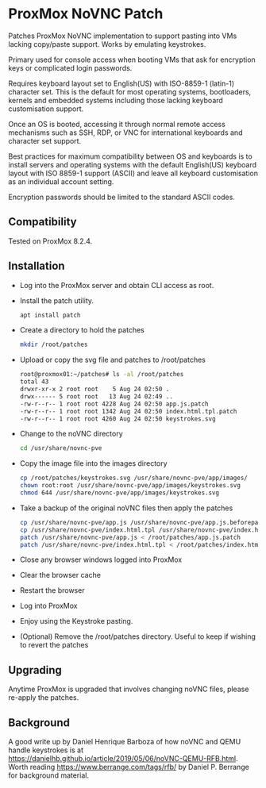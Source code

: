 # ProxMox NoVNC Patch

Patches ProxMox NoVNC implementation to support pasting into VMs lacking copy/paste support. Works by emulating keystrokes.

Primary used for console access when booting VMs that ask for encryption keys or complicated login passwords.

Requires keyboard layout set to English(US) with ISO-8859-1 (latin-1) character set. This is the default for most operating systems, bootloaders, kernels and embedded systems including those lacking keyboard customisation support.

Once an OS is booted, accessing it through normal remote access mechanisms such as SSH, RDP, or VNC for international keyboards and character set support.

Best practices for maximum compatibility between OS and keyboards is to install servers and operating systems with the default English(US) keyboard layout with ISO 8859-1 support (ASCII) and leave all keyboard customisation as an individual account setting.

Encryption passwords should be limited to the standard ASCII codes.

## Compatibility

Tested on ProxMox 8.2.4.

## Installation

* Log into the ProxMox server and obtain CLI access as root.
* Install the patch utility.

  ~~~sh
  apt install patch
  ~~~

* Create a directory to hold the patches

  ~~~sh
  mkdir /root/patches
  ~~~

* Upload or copy the svg file and patches to /root/patches

  ~~~sh
  root@proxmox01:~/patches# ls -al /root/patches
  total 43
  drwxr-xr-x 2 root root    5 Aug 24 02:50 .
  drwx------ 5 root root   13 Aug 24 02:49 ..
  -rw-r--r-- 1 root root 4228 Aug 24 02:50 app.js.patch
  -rw-r--r-- 1 root root 1342 Aug 24 02:50 index.html.tpl.patch
  -rw-r--r-- 1 root root 4260 Aug 24 02:50 keystrokes.svg
  ~~~

* Change to the noVNC directory

  ~~~sh
  cd /usr/share/novnc-pve
  ~~~

* Copy the image file into the images directory

  ~~~sh
  cp /root/patches/keystrokes.svg /usr/share/novnc-pve/app/images/
  chown root:root /usr/share/novnc-pve/app/images/keystrokes.svg
  chmod 644 /usr/share/novnc-pve/app/images/keystrokes.svg
  ~~~

* Take a backup of the original noVNC files then apply the patches

  ~~~sh
  cp /usr/share/novnc-pve/app.js /usr/share/novnc-pve/app.js.beforepatch
  cp /usr/share/novnc-pve/index.html.tpl /usr/share/novnc-pve/index.html.tpl.beforepatch
  patch /usr/share/novnc-pve/app.js < /root/patches/app.js.patch
  patch /usr/share/novnc-pve/index.html.tpl < /root/patches/index.html.tpl.patch
  ~~~

* Close any browser windows logged into ProxMox
* Clear the browser cache
* Restart the browser
* Log into ProxMox
* Enjoy using the Keystroke pasting.
* (Optional) Remove the /root/patches directory. Useful to keep if wishing to revert the patches

## Upgrading

Anytime ProxMox is upgraded that involves changing noVNC files, please re-apply the patches.

## Background

A good write up by Daniel Henrique Barboza of how noVNC and QEMU handle keystrokes is at <https://danielhb.github.io/article/2019/05/06/noVNC-QEMU-RFB.html>. Worth reading <https://www.berrange.com/tags/rfb/> by Daniel P. Berrange for background material.
